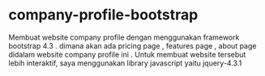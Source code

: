 # company-profile-bootstrap
Membuat website company profile dengan menggunakan framework bootstrap 4.3 . dimana akan ada pricing page , features page , about page didalam website company profile ini . Untuk membuat website tersebut lebih interaktif, saya menggunakan library javascript yaitu jquery-4.3.1 
